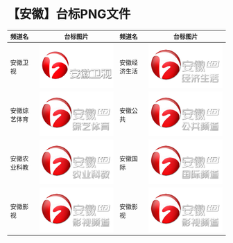 # 【安徽】台标PNG文件
|频道名|台标图片|频道名|台标图片|
|:---|:---:|:---|:---:|
|安徽卫视|<img src="https://raw.githubusercontent.com/xiaolvdouya/TV-LOGO/refs/heads/main/%E5%AE%89%E5%BE%BD/安徽卫视.png">|安徽经济生活|<img src="https://raw.githubusercontent.com/xiaolvdouya/TV-LOGO/refs/heads/main/%E5%AE%89%E5%BE%BD/安徽经济生活.png">|
|安徽综艺体育|<img src="https://raw.githubusercontent.com/xiaolvdouya/TV-LOGO/refs/heads/main/%E5%AE%89%E5%BE%BD/安徽综艺体育.png">|安徽公共|<img src="https://raw.githubusercontent.com/xiaolvdouya/TV-LOGO/refs/heads/main/%E5%AE%89%E5%BE%BD/安徽公共.png">|
|安徽农业科教|<img src="https://raw.githubusercontent.com/xiaolvdouya/TV-LOGO/refs/heads/main/%E5%AE%89%E5%BE%BD/安徽农业科教.png">|安徽国际|<img src="https://raw.githubusercontent.com/xiaolvdouya/TV-LOGO/refs/heads/main/%E5%AE%89%E5%BE%BD/安徽国际.png">|
|安徽影视|<img src="https://raw.githubusercontent.com/xiaolvdouya/TV-LOGO/refs/heads/main/%E5%AE%89%E5%BE%BD/安徽影视.png">|安徽影视|<img src="https://raw.githubusercontent.com/xiaolvdouya/TV-LOGO/refs/heads/main/%E5%AE%89%E5%BE%BD/安徽影视.png">|


